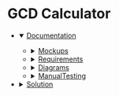 # GCD Calculator

<ul> 
  <li>
    <details open>
      <summary><a href="https://github.com/DaniilSokolov050541/CalculatorGCD/tree/main/Documentation">Documentation</a></summary>
      <ul>
        <li>
          <details>
            <summary><a href="https://github.com/DaniilSokolov050541/CalculatorGCD/tree/main/Documentation/Mockups">Mockups</a></summary>
            <ul>
              <li><a href="https://github.com/DaniilSokolov050541/CalculatorGCD/blob/main/Documentation/Mockups/01_TwoNumbersStart.pdf">01_TwoNumbersStart</a></li>
              <li><a href="https://github.com/DaniilSokolov050541/CalculatorGCD/blob/main/Documentation/Mockups/02_ThreeNumbersStart.pdf">02_ThreeNumbersStart</a></li>
              <li><a href="https://github.com/DaniilSokolov050541/CalculatorGCD/blob/main/Documentation/Mockups/03_ManyNumbersStart.pdf">03_ManyNumbersStart</a></li>
              <li><a href="https://github.com/DaniilSokolov050541/CalculatorGCD/blob/main/Documentation/Mockups/04_ClientInvalidRequiredField.pdf">04_ClientInvalidRequiredField</a></li>
              <li><a href="https://github.com/DaniilSokolov050541/CalculatorGCD/blob/main/Documentation/Mockups/05_ClientInvalidRequiredFieldAfterSubmit.pdf">05_ClientInvalidRequiredFieldAfterSubmit</a></li>
              <li><a href="https://github.com/DaniilSokolov050541/CalculatorGCD/blob/main/Documentation/Mockups/06_ClientInvalidRequiredFieldForSelection.pdf">06_ClientInvalidRequiredFieldForSelection</a></li>
              <li><a href="https://github.com/DaniilSokolov050541/CalculatorGCD/blob/main/Documentation/Mockups/07_ClientInvalidRequiredFieldForSelectionAfterSubmit.pdf">07_ClientInvalidRequiredFieldForSelectionAfterSubmit</a></li>
              <li><a href="https://github.com/DaniilSokolov050541/CalculatorGCD/blob/main/Documentation/Mockups/08_ClientInvalidTooBigNumber.pdf">08_ClientInvalidTooBigNumber</a></li>
              <li><a href="https://github.com/DaniilSokolov050541/CalculatorGCD/blob/main/Documentation/Mockups/09_ClientInvalidTooSmallNumber.pdf">09_ClientInvalidTooSmallNumber</a></li>
              <li><a href="https://github.com/DaniilSokolov050541/CalculatorGCD/blob/main/Documentation/Mockups/10_ClientInvalidCharacters.pdf">10_ClientInvalidCharacters</a></li>
              <li><a href="https://github.com/DaniilSokolov050541/CalculatorGCD/blob/main/Documentation/Mockups/11_ClientInvalidCharactersAllFields.pdf">11_ClientInvalidCharactersAllFields</a></li>
              <li><a href="https://github.com/DaniilSokolov050541/CalculatorGCD/blob/main/Documentation/Mockups/12_ClientAlertTooManyNumbers.pdf">12_ClientAlertTooManyNumbers</a></li>
              <li><a href="https://github.com/DaniilSokolov050541/CalculatorGCD/blob/main/Documentation/Mockups/13_ClientInvalidFieldTooManyNumbers.pdf">13_ClientInvalidFieldTooManyNumbers</a></li>
              <li><a href="https://github.com/DaniilSokolov050541/CalculatorGCD/blob/main/Documentation/Mockups/14_ClientInvalidFieldTooManyNumbersAfterSubmit.pdf">14_ClientInvalidFieldTooManyNumbersAfterSubmit</a></li>
              <li><a href="https://github.com/DaniilSokolov050541/CalculatorGCD/blob/main/Documentation/Mockups/15_ValidTwoNumbers.pdf">15_ValidTwoNumbers</a></li>
              <li><a href="https://github.com/DaniilSokolov050541/CalculatorGCD/blob/main/Documentation/Mockups/16_ValidThreeNumbers.pdf">16_ValidThreeNumbers</a></li>
              <li><a href="https://github.com/DaniilSokolov050541/CalculatorGCD/blob/main/Documentation/Mockups/17_ValidManyNumbers.pdf">17_ValidManyNumbers</a></li>
              <li><a href="https://github.com/DaniilSokolov050541/CalculatorGCD/blob/main/Documentation/Mockups/18_ServerCalculationError.pdf">18_ServerCalculationError</a></li>
              <li><a href="https://github.com/DaniilSokolov050541/CalculatorGCD/blob/main/Documentation/Mockups/19_CalculationFinish.pdf">19_CalculationFinish</a></li>
              <li><a href="https://github.com/DaniilSokolov050541/CalculatorGCD/blob/main/Documentation/Mockups/20_ExtendedCalculationFinish.pdf">20_ExtendedCalculationFinish</a></li>
            </ul>
          </details>
        </li>
        <li>
          <details>
            <summary><a href="https://github.com/DaniilSokolov050541/CalculatorGCD/tree/main/Documentation/Requirements">Requirements</a></summary>
            <ul>
              <li><a href="https://github.com/DaniilSokolov050541/CalculatorGCD/blob/main/Documentation/Requirements/Software%20Requirements%20Specification.pdf">Software Requirements Specification</a></li>
            </ul>
          </details>
        </li>
        <li>
          <details>
            <summary><a href="https://github.com/DaniilSokolov050541/CalculatorGCD/tree/main/Documentation/Diagrams">Diagrams</a></summary>
            <ul>
              <li>
                <details>
                  <summary><a href="https://github.com/DaniilSokolov050541/CalculatorGCD/tree/main/Documentation/Diagrams/UseCase">UseCase</a></summary>
                  <ul>
                    <li><a href="https://github.com/DaniilSokolov050541/CalculatorGCD/blob/main/Documentation/Diagrams/UseCase/Main.pdf">Main</a></li>
                    <li><a href="https://github.com/DaniilSokolov050541/CalculatorGCD/blob/main/Documentation/Diagrams/UseCase/General%20system%20model.pdf">General system model</a></li>
                    <li><a href="https://github.com/DaniilSokolov050541/CalculatorGCD/blob/main/Documentation/Diagrams/UseCase/Data%20visualization.pdf">Data visualization</a></li>
                    <li><a href="https://github.com/DaniilSokolov050541/CalculatorGCD/blob/main/Documentation/Diagrams/UseCase/Functional%20services%20for%20the%20Web-user.pdf">Functional services for the Web-user</a></li>
                    <li><a href="https://github.com/DaniilSokolov050541/CalculatorGCD/blob/main/Documentation/Diagrams/UseCase/General%20data%20reception%20and%20transmission%20functions.pdf">General data reception and transmission functions</a></li>
                    <li><a href="https://github.com/DaniilSokolov050541/CalculatorGCD/blob/main/Documentation/Diagrams/UseCase/Functional%20GCD%20calculating%20services.pdf">Functional GCD calculating services</a></li>
                    <li>
                      <details>
                        <summary><a href="https://github.com/DaniilSokolov050541/CalculatorGCD/tree/main/Documentation/Diagrams/UseCase/FlowOfEvents">FlowOfEvents</a></summary>
                        <ul>
                          <li><a href="https://github.com/DaniilSokolov050541/CalculatorGCD/blob/main/Documentation/Diagrams/UseCase/FlowOfEvents/Scenario%20execution%20of%20the%20GCD%20calculation%20program.pdf">Scenario execution of the GCD calculation program</a></li>
                        </ul>
                      </details>
                    </li>
                  </ul>
                </details>
              </li>
              <li>
                <details>
                  <summary><a href="https://github.com/DaniilSokolov050541/CalculatorGCD/tree/main/Documentation/Diagrams/Class">Class</a></summary>
                  <ul>
                    <li><a href="https://github.com/DaniilSokolov050541/CalculatorGCD/blob/main/Documentation/Diagrams/Class/Application%20class%20model.pdf">Application class model</a></li>
                  </ul>
                </details>
              </li>
              <li>
                <details>
                  <summary><a href="https://github.com/DaniilSokolov050541/CalculatorGCD/tree/main/Documentation/Diagrams/Activity">Activity</a></summary>
                  <ul>
                    <li><a href="https://github.com/DaniilSokolov050541/CalculatorGCD/blob/main/Documentation/Diagrams/Activity/Model%20of%20GCD%20calculation%20activities.pdf">Model of GCD calculation activities</a></li>
                  </ul>
                </details>
              </li>
              <li>
                <details>
                  <summary><a href="https://github.com/DaniilSokolov050541/CalculatorGCD/tree/main/Documentation/Diagrams/State">State</a></summary>
                  <ul>
                    <li><a href="https://github.com/DaniilSokolov050541/CalculatorGCD/blob/main/Documentation/Diagrams/State/Model%20of%20system%20states.pdf">Model of system states</a></li>
                  </ul>
                </details>
              </li>
              <li>
                <details>
                  <summary><a href="https://github.com/DaniilSokolov050541/CalculatorGCD/tree/main/Documentation/Diagrams/Sequence">Sequence</a></summary>
                  <ul>
                    <li><a href="https://github.com/DaniilSokolov050541/CalculatorGCD/blob/main/Documentation/Diagrams/Sequence/Main%20event%20flow%20(Execution%20of%20the%20GCD%20calculation%20program).pdf">Main event flow (Execution of the GCD calculation program)</a></li>
                  </ul>
                </details>
              </li>
              <li>
                <details>
                  <summary><a href="https://github.com/DaniilSokolov050541/CalculatorGCD/tree/main/Documentation/Diagrams/Component">Component</a></summary>
                  <ul>
                    <li><a href="https://github.com/DaniilSokolov050541/CalculatorGCD/blob/main/Documentation/Diagrams/Component/Model%20of%20system%20components.pdf">Model of system components</a></li>
                  </ul>
                </details>
              </li>
              <li>
                <details>
                  <summary><a href="https://github.com/DaniilSokolov050541/CalculatorGCD/tree/main/Documentation/Diagrams/Deployment">Deployment</a></summary>
                  <ul>
                    <li><a href="https://github.com/DaniilSokolov050541/CalculatorGCD/blob/main/Documentation/Diagrams/Deployment/System%20deployment%20model.pdf">System deployment model</a></li>
                  </ul>
                </details>
              </li>
            </ul>
          </details>
        </li>
        <li>
          <details>
            <summary><a href="https://github.com/DaniilSokolov050541/CalculatorGCD/tree/main/Documentation/ManualTesting">ManualTesting</a></summary>
            <ul>
              <li><a href="https://github.com/DaniilSokolov050541/CalculatorGCD/blob/main/Documentation/ManualTesting/TestPlan.pdf">TestPlan</a></li>
              <li><a href="https://github.com/DaniilSokolov050541/CalculatorGCD/blob/main/Documentation/ManualTesting/TestResults.pdf">TestResults</a></li>
            </ul>
          </details>
        </li>
      </ul>
    </details>
  </li>
  <li>
    <details>
      <summary><a href="https://github.com/DaniilSokolov050541/CalculatorGCD/tree/main/Solution">Solution</a></summary>
      <ul>
        <li><a href="https://github.com/DaniilSokolov050541/CalculatorGCD/tree/main/Solution/GcdCalculator">GcdCalculator</a></li>
        <li><a href="https://github.com/DaniilSokolov050541/CalculatorGCD/tree/main/Solution/GcdCalculator.Services">GcdCalculator.Services</a></li>
        <li><a href="https://github.com/DaniilSokolov050541/CalculatorGCD/tree/main/Solution/GcdCalculator.Services.Tests">GcdCalculator.Services.Tests</a></li>
      </ul>
    </details>
  </li>
</ul>
